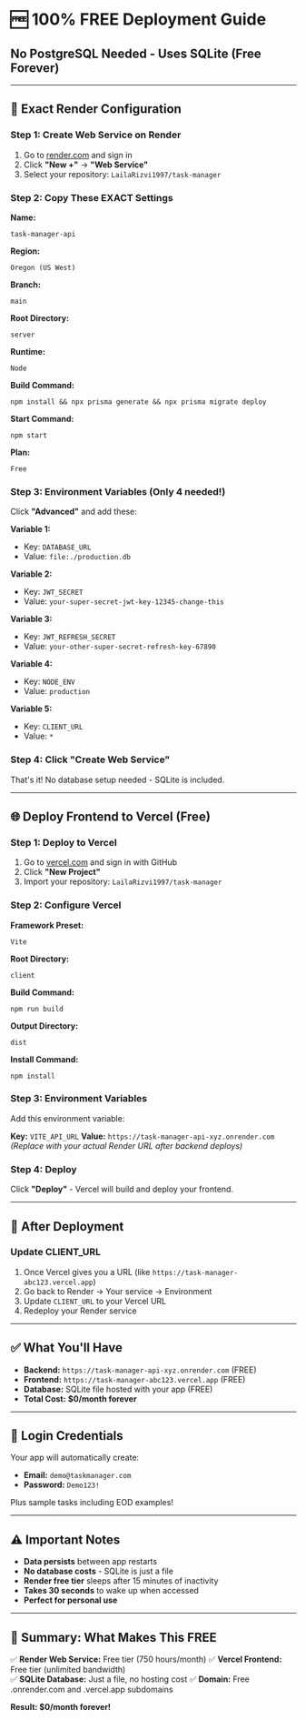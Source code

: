 # 🆓 **100% FREE Deployment Guide**

## **No PostgreSQL Needed - Uses SQLite (Free Forever)**

---

## 🎯 **Exact Render Configuration**

### **Step 1: Create Web Service on Render**

1. Go to [render.com](https://render.com) and sign in
2. Click **"New +"** → **"Web Service"**
3. Select your repository: `LailaRizvi1997/task-manager`

### **Step 2: Copy These EXACT Settings**

**Name:**
```
task-manager-api
```

**Region:**
```
Oregon (US West)
```

**Branch:**
```
main
```

**Root Directory:**
```
server
```

**Runtime:**
```
Node
```

**Build Command:**
```
npm install && npx prisma generate && npx prisma migrate deploy
```

**Start Command:**
```
npm start
```

**Plan:**
```
Free
```

### **Step 3: Environment Variables (Only 4 needed!)**

Click **"Advanced"** and add these:

**Variable 1:**
- Key: `DATABASE_URL`
- Value: `file:./production.db`

**Variable 2:**
- Key: `JWT_SECRET`
- Value: `your-super-secret-jwt-key-12345-change-this`

**Variable 3:**
- Key: `JWT_REFRESH_SECRET`
- Value: `your-other-super-secret-refresh-key-67890`

**Variable 4:**
- Key: `NODE_ENV`
- Value: `production`

**Variable 5:**
- Key: `CLIENT_URL`
- Value: `*`

### **Step 4: Click "Create Web Service"**

That's it! No database setup needed - SQLite is included.

---

## 🌐 **Deploy Frontend to Vercel (Free)**

### **Step 1: Deploy to Vercel**

1. Go to [vercel.com](https://vercel.com) and sign in with GitHub
2. Click **"New Project"**
3. Import your repository: `LailaRizvi1997/task-manager`

### **Step 2: Configure Vercel**

**Framework Preset:**
```
Vite
```

**Root Directory:**
```
client
```

**Build Command:**
```
npm run build
```

**Output Directory:**
```
dist
```

**Install Command:**
```
npm install
```

### **Step 3: Environment Variables**

Add this environment variable:

**Key:** `VITE_API_URL`
**Value:** `https://task-manager-api-xyz.onrender.com` 
*(Replace with your actual Render URL after backend deploys)*

### **Step 4: Deploy**

Click **"Deploy"** - Vercel will build and deploy your frontend.

---

## 📱 **After Deployment**

### **Update CLIENT_URL**

1. Once Vercel gives you a URL (like `https://task-manager-abc123.vercel.app`)
2. Go back to Render → Your service → Environment
3. Update `CLIENT_URL` to your Vercel URL
4. Redeploy your Render service

---

## ✅ **What You'll Have**

- **Backend:** `https://task-manager-api-xyz.onrender.com` (FREE)
- **Frontend:** `https://task-manager-abc123.vercel.app` (FREE)
- **Database:** SQLite file hosted with your app (FREE)
- **Total Cost:** **$0/month forever** 

---

## 🔐 **Login Credentials**

Your app will automatically create:
- **Email:** `demo@taskmanager.com`
- **Password:** `Demo123!`

Plus sample tasks including EOD examples!

---

## ⚠️ **Important Notes**

- **Data persists** between app restarts
- **No database costs** - SQLite is just a file
- **Render free tier** sleeps after 15 minutes of inactivity
- **Takes 30 seconds** to wake up when accessed
- **Perfect for personal use**

---

## 🎯 **Summary: What Makes This FREE**

✅ **Render Web Service:** Free tier (750 hours/month)
✅ **Vercel Frontend:** Free tier (unlimited bandwidth)  
✅ **SQLite Database:** Just a file, no hosting cost
✅ **Domain:** Free .onrender.com and .vercel.app subdomains

**Result: $0/month forever!**